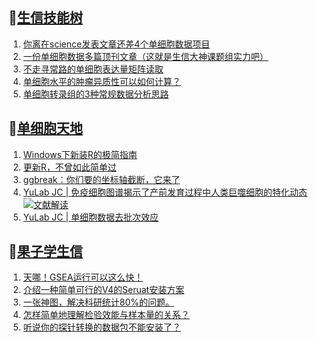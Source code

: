 ## 📝[生信技能树](https://github.com/ixxmu/mp_duty/issues?q=label%3A%E7%94%9F%E4%BF%A1%E6%8A%80%E8%83%BD%E6%A0%91+is%3Aclosed)
<!-- 1issueTable -->

1. [你离在science发表文章还差4个单细胞数据项目](https://github.com/ixxmu/mp_duty/issues/4631) 
2. [一份单细胞数据多篇顶刊文章（这就是生信大神课题组实力吧）](https://github.com/ixxmu/mp_duty/issues/4623) 
3. [不走寻常路的单细胞表达量矩阵读取](https://github.com/ixxmu/mp_duty/issues/4615) 
4. [单细胞水平的肿瘤异质性可以如何计算？](https://github.com/ixxmu/mp_duty/issues/4614) 
5. [单细胞转录组的3种常规数据分析思路](https://github.com/ixxmu/mp_duty/issues/4613) 
<!-- 1issueTable -->
## 📝[单细胞天地](https://github.com/ixxmu/mp_duty/issues?q=label%3A%E5%8D%95%E7%BB%86%E8%83%9E%E5%A4%A9%E5%9C%B0+is%3Aclosed)
<!-- 2issueTable -->

1. [Windows下新装R的极简指南](https://github.com/ixxmu/mp_duty/issues/4626) 
2. [更新R，不曾如此简单过](https://github.com/ixxmu/mp_duty/issues/4625) 
3. [ggbreak：你们要的坐标轴截断，它来了](https://github.com/ixxmu/mp_duty/issues/4496) 
4. [YuLab JC | 免疫细胞图谱揭示了产前发育过程中人类巨噬细胞的特化动态](https://github.com/ixxmu/mp_duty/issues/4465) [![文献解读](https://img.shields.io/github/labels/ixxmu/mp_duty/文献解读)](https://github.com/ixxmu/mp_duty/labels/文献解读)
5. [YuLab JC |  单细胞数据去批次效应](https://github.com/ixxmu/mp_duty/issues/4424) 
<!-- 2issueTable -->

## 📝[果子学生信](https://github.com/ixxmu/mp_duty/issues?q=label%3A%E6%9E%9C%E5%AD%90%E5%AD%A6%E7%94%9F%E4%BF%A1+is%3Aclosed)
<!-- 3issueTable -->

1. [天哪！GSEA运行可以这么快！](https://github.com/ixxmu/mp_duty/issues/4602) 
2. [介绍一种简单可行的V4的Seruat安装方案](https://github.com/ixxmu/mp_duty/issues/4134) 
3. [一张神图，解决科研统计80%的问题。](https://github.com/ixxmu/mp_duty/issues/4125) 
4. [怎样简单地理解检验效能与样本量的关系？](https://github.com/ixxmu/mp_duty/issues/4124) 
5. [听说你的探针转换的数据包不能安装了？](https://github.com/ixxmu/mp_duty/issues/4122) 
<!-- 3issueTable -->
